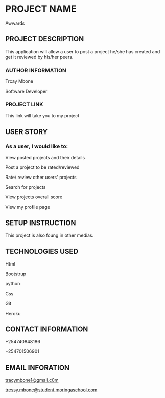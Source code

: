 
# PROJECT NAME

Awwards

## PROJECT  DESCRIPTION

This application will allow a user to post a project he/she has created and get it reviewed by his/her peers.

### AUTHOR INFORMATION

Trcay Mbone

Software Developer

### PROJECT LINK

This link will take you to my project

## USER STORY
### As a user, I would like to:

View posted projects and their details

Post a project to be rated/reviewed

Rate/ review other users' projects

Search for projects

View projects overall score

View my profile page

## SETUP INSTRUCTION

This project is also foung in other medias.

## TECHNOLOGIES USED

Html

Bootstrup

python

Css

Git

Heroku

## CONTACT INFORMATION

+254740848186

+254701506901

## EMAIL INFORATION

tracymbone1@gmail.c0m

tressy.mbone@student.moringaschool.com

